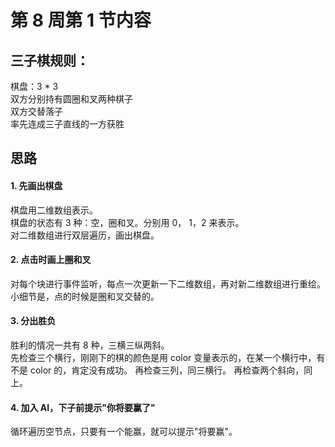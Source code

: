 # 第 8 周第 1 节内容
## 三子棋规则：  
棋盘：3 * 3  
双方分别持有圆圈和叉两种棋子  
双方交替落子  
率先连成三子直线的一方获胜

## 思路
#### 1. 先画出棋盘 
棋盘用二维数组表示。  
棋盘的状态有 3 种：空，圈和叉。分别用 0， 1，2 来表示。  
对二维数组进行双层遍历，画出棋盘。

#### 2. 点击时画上圈和叉
对每个块进行事件监听，每点一次更新一下二维数组，再对新二维数组进行重绘。  
小细节是，点的时候是圈和叉交替的。

#### 3. 分出胜负
胜利的情况一共有 8 种，三横三纵两斜。  
先检查三个横行，刚刚下的棋的颜色是用 color 变量表示的，在某一个横行中，有不是 color 的，肯定没有成功。
再检查三列，同三横行。
再检查两个斜向，同上。

#### 4. 加入 AI，下子前提示"你将要赢了"
循环遍历空节点，只要有一个能赢，就可以提示"将要赢"。



